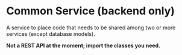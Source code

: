 # Common Service (backend only)
A service to place code that needs to be shared among two or more services (except database models).

__Not a REST API at the moment; import the classes you need.__
